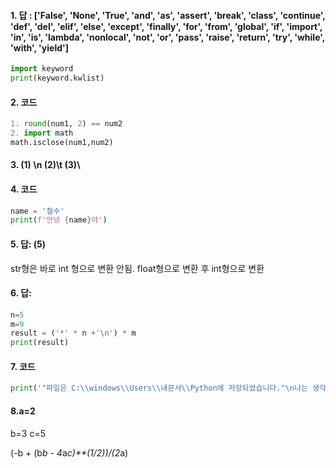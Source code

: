 #### 1. 답 : ['False', 'None', 'True', 'and', 'as', 'assert', 'break', 'class', 'continue', 'def', 'del', 'elif', 'else', 'except', 'finally', 'for', 'from', 'global', 'if', 'import', 'in', 'is', 'lambda', 'nonlocal', 'not', 'or', 'pass', 'raise', 'return', 'try', 'while', 'with', 'yield']

```python
import keyword
print(keyword.kwlist)
```



#### 2.  코드

```python
1. round(num1, 2) == num2
2. import math
math.isclose(num1,num2)
```



#### 3. (1) \n    (2)\t   (3)\\





#### 4.  코드

```python
name = '철수'
print(f'안녕 {name}야')
```



#### 5. 답: (5)

str형은 바로 int 형으로 변환 안됨. float형으로 변환 후 int형으로 변환



#### 6.  답:

```python
n=5
m=9
result = ('*' * n +'\n') * m 
print(result)
```





#### 7. 코드

```python
print('"파일은 C:\\windows\\Users\\내문서\\Python에 저장되었습니다."\n나는 생각했다. \'cd를 써서 git bash로 들어가 봐야지.\'')
```





#### 8.a=2
b=3
c=5

(-b + (b*b - 4*a*c)**(1/2))/(2*a)














